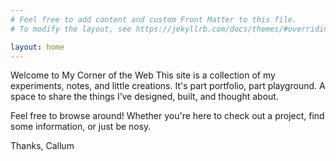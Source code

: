 ```yaml
---
# Feel free to add content and custom Front Matter to this file.
# To modify the layout, see https://jekyllrb.com/docs/themes/#overriding-theme-defaults

layout: home
---
```

Welcome to My Corner of the Web
This site is a collection of my experiments, notes, and little creations. It's part portfolio, part playground. A space to share the things I’ve designed, built, and thought about.

Feel free to browse around! Whether you're here to check out a project, find some information, or just be nosy.

Thanks,
Callum

